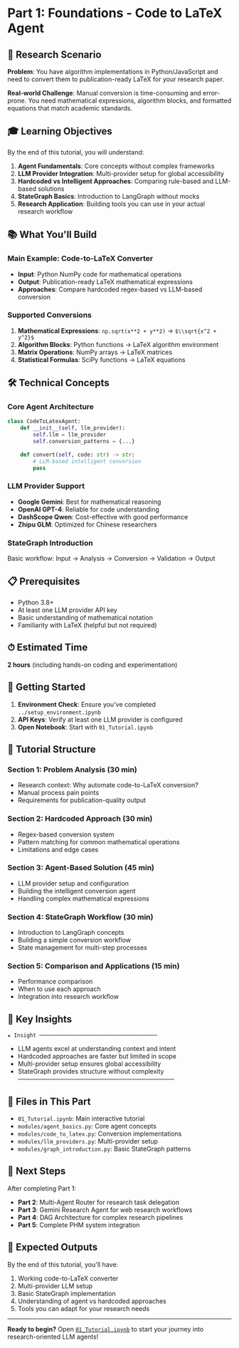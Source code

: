 # Part 1: Foundations - Code to LaTeX Agent

## 🎯 Research Scenario
**Problem**: You have algorithm implementations in Python/JavaScript and need to convert them to publication-ready LaTeX for your research paper.

**Real-world Challenge**: Manual conversion is time-consuming and error-prone. You need mathematical expressions, algorithm blocks, and formatted equations that match academic standards.

## 🎓 Learning Objectives

By the end of this tutorial, you will understand:

1. **Agent Fundamentals**: Core concepts without complex frameworks
2. **LLM Provider Integration**: Multi-provider setup for global accessibility
3. **Hardcoded vs Intelligent Approaches**: Comparing rule-based and LLM-based solutions
4. **StateGraph Basics**: Introduction to LangGraph without mocks
5. **Research Application**: Building tools you can use in your actual research workflow

## 📚 What You'll Build

### Main Example: Code-to-LaTeX Converter
- **Input**: Python NumPy code for mathematical operations
- **Output**: Publication-ready LaTeX mathematical expressions
- **Approaches**: Compare hardcoded regex-based vs LLM-based conversion

### Supported Conversions
1. **Mathematical Expressions**: `np.sqrt(x**2 + y**2)` → `$\\sqrt{x^2 + y^2}$`
2. **Algorithm Blocks**: Python functions → LaTeX algorithm environment
3. **Matrix Operations**: NumPy arrays → LaTeX matrices
4. **Statistical Formulas**: SciPy functions → LaTeX equations

## 🛠 Technical Concepts

### Core Agent Architecture
```python
class CodeToLatexAgent:
    def __init__(self, llm_provider):
        self.llm = llm_provider
        self.conversion_patterns = {...}
    
    def convert(self, code: str) -> str:
        # LLM-based intelligent conversion
        pass
```

### LLM Provider Support
- **Google Gemini**: Best for mathematical reasoning
- **OpenAI GPT-4**: Reliable for code understanding
- **DashScope Qwen**: Cost-effective with good performance
- **Zhipu GLM**: Optimized for Chinese researchers

### StateGraph Introduction
Basic workflow: Input → Analysis → Conversion → Validation → Output

## 📋 Prerequisites

- Python 3.8+
- At least one LLM provider API key
- Basic understanding of mathematical notation
- Familiarity with LaTeX (helpful but not required)

## ⏱ Estimated Time
**2 hours** (including hands-on coding and experimentation)

## 🚀 Getting Started

1. **Environment Check**: Ensure you've completed `../setup_environment.ipynb`
2. **API Keys**: Verify at least one LLM provider is configured
3. **Open Notebook**: Start with `01_Tutorial.ipynb`

## 📖 Tutorial Structure

### Section 1: Problem Analysis (30 min)
- Research context: Why automate code-to-LaTeX conversion?
- Manual process pain points
- Requirements for publication-quality output

### Section 2: Hardcoded Approach (30 min)
- Regex-based conversion system
- Pattern matching for common mathematical operations
- Limitations and edge cases

### Section 3: Agent-Based Solution (45 min)
- LLM provider setup and configuration
- Building the intelligent conversion agent
- Handling complex mathematical expressions

### Section 4: StateGraph Workflow (30 min)
- Introduction to LangGraph concepts
- Building a simple conversion workflow
- State management for multi-step processes

### Section 5: Comparison and Applications (15 min)
- Performance comparison
- When to use each approach
- Integration into research workflow

## 🎯 Key Insights

`★ Insight ─────────────────────────────────────`
- LLM agents excel at understanding context and intent
- Hardcoded approaches are faster but limited in scope
- Multi-provider setup ensures global accessibility
- StateGraph provides structure without complexity
`─────────────────────────────────────────────────`

## 📁 Files in This Part

- `01_Tutorial.ipynb`: Main interactive tutorial
- `modules/agent_basics.py`: Core agent concepts
- `modules/code_to_latex.py`: Conversion implementations
- `modules/llm_providers.py`: Multi-provider setup
- `modules/graph_introduction.py`: Basic StateGraph patterns

## 🔗 Next Steps

After completing Part 1:
- **Part 2**: Multi-Agent Router for research task delegation
- **Part 3**: Gemini Research Agent for web research workflows
- **Part 4**: DAG Architecture for complex research pipelines
- **Part 5**: Complete PHM system integration

## 📝 Expected Outputs

By the end of this tutorial, you'll have:
1. Working code-to-LaTeX converter
2. Multi-provider LLM setup
3. Basic StateGraph implementation
4. Understanding of agent vs hardcoded approaches
5. Tools you can adapt for your research needs

---

**Ready to begin?** Open [`01_Tutorial.ipynb`](01_Tutorial.ipynb) to start your journey into research-oriented LLM agents!